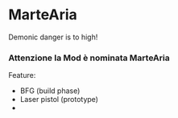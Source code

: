 # MarteAria
Demonic danger is to high! 

<h3> Attenzione la Mod è nominata MarteAria </h3>

Feature:
<ul>
  <li>BFG (build phase)</li>
  <li>Laser pistol (prototype) <li>
</ul>

